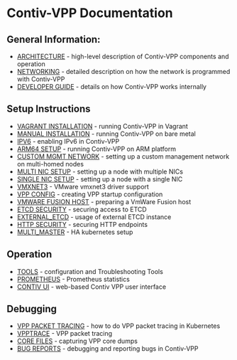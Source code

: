 # Contiv-VPP Documentation


## General Information:
* [ARCHITECTURE](ARCHITECTURE.md) - high-level description of Contiv-VPP
  components and operation
* [NETWORKING](NETWORKING.md) - detailed description on how the network
  is programmed with Contiv-VPP
* [DEVELOPER GUIDE](dev-guide) -  details on how Contiv-VPP works internally


## Setup Instructions
* [VAGRANT INSTALLATION](../vagrant/README.md) - running Contiv-VPP in Vagrant
* [MANUAL INSTALLATION](setup/MANUAL_INSTALL.md) - running Contiv-VPP on bare metal
* [IPV6](setup/IPV6.md) - enabling IPv6 in Contiv-VPP
* [ARM64 SETUP](arm64) - running Contiv-VPP on ARM platform
* [CUSTOM MGMT NETWORK](setup/CUSTOM_MGMT_NETWORK.md) - setting up a custom management 
  network on multi-homed nodes
* [MULTI NIC SETUP](setup/MULTI_NIC_SETUP.md) - setting up a node with multiple NICs
* [SINGLE NIC SETUP](setup/SINGLE_NIC_SETUP.md) - setting up a node with a single NIC
* [VMXNET3](setup/VMXNET3.md) - VMware vmxnet3 driver support
* [VPP CONFIG](setup/VPP_CONFIG.md) - creating VPP startup configuration
* [VMWARE FUSION HOST](setup/VMWARE_FUSION_HOST.md) - preparing a VmWare Fusion host
* [ETCD SECURITY](setup/ETCD_SECURITY.md) - securing access to ETCD
* [EXTERNAL_ETCD](setup/EXTERNAL_ETCD.md) - usage of external ETCD instance
* [HTTP SECURITY](setup/HTTP_SECURITY.md) - securing HTTP endpoints
* [MULTI_MASTER](setup/MULTI_MASTER.md) - HA kubernetes setup


## Operation
* [TOOLS](operation/TOOLS.md) - configuration and Troubleshooting Tools
* [PROMETHEUS](operation/PROMETHEUS.md) - Prometheus statistics
* [CONTIV UI](../ui/README.md) - web-based Contiv VPP user interface


## Debugging
* [VPP PACKET TRACING](debugging/VPP_PACKET_TRACING_K8S.md) - how to do VPP packet tracing in Kubernetes
* [VPPTRACE](debugging/VPPTRACE.md) - VPP packet tracing
* [CORE FILES](debugging/CORE_FILES.md) - capturing VPP core dumps
* [BUG REPORTS](debugging/BUG_REPORTS.md) - debugging and reporting bugs in Contiv-VPP
